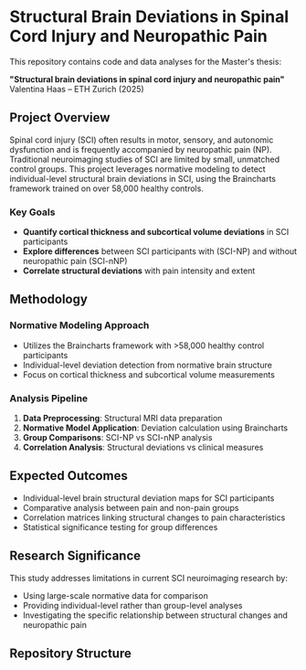 # Structural Brain Deviations in Spinal Cord Injury and Neuropathic Pain

This repository contains code and data analyses for the Master's thesis:

**"Structural brain deviations in spinal cord injury and neuropathic pain"**  
 Valentina Haas – ETH Zurich (2025)

##  Project Overview

Spinal cord injury (SCI) often results in motor, sensory, and autonomic dysfunction and is frequently accompanied by neuropathic pain (NP). Traditional neuroimaging studies of SCI are limited by small, unmatched control groups. This project leverages normative modeling to detect individual-level structural brain deviations in SCI, using the Braincharts framework trained on over 58,000 healthy controls.

### Key Goals

- **Quantify cortical thickness and subcortical volume deviations** in SCI participants
- **Explore differences** between SCI participants with (SCI-NP) and without neuropathic pain (SCI-nNP)
- **Correlate structural deviations** with pain intensity and extent

## Methodology

### Normative Modeling Approach
- Utilizes the Braincharts framework with >58,000 healthy control participants
- Individual-level deviation detection from normative brain structure
- Focus on cortical thickness and subcortical volume measurements

### Analysis Pipeline
1. **Data Preprocessing**: Structural MRI data preparation
2. **Normative Model Application**: Deviation calculation using Braincharts
3. **Group Comparisons**: SCI-NP vs SCI-nNP analysis
4. **Correlation Analysis**: Structural deviations vs clinical measures

## Expected Outcomes

- Individual-level brain structural deviation maps for SCI participants
- Comparative analysis between pain and non-pain groups
- Correlation matrices linking structural changes to pain characteristics
- Statistical significance testing for group differences

## Research Significance

This study addresses limitations in current SCI neuroimaging research by:
- Using large-scale normative data for comparison
- Providing individual-level rather than group-level analyses
- Investigating the specific relationship between structural changes and neuropathic pain

## Repository Structure
